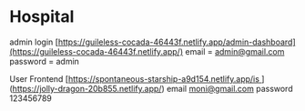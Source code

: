 # Hospital


admin login [https://guileless-cocada-46443f.netlify.app/admin-dashboard](https://guileless-cocada-46443f.netlify.app/)
email = admin@gmail.com
password = admin


User Frontend [[https://spontaneous-starship-a9d154.netlify.app/is ](https://spontaneous-starship-a9d154.netlify.app/)](https://jolly-dragon-20b855.netlify.app/)
email moni@gmail.com
password 123456789

